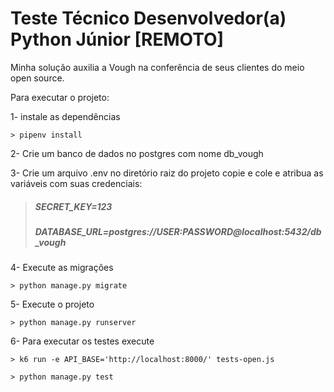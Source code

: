 # Teste Técnico Desenvolvedor(a) Python Júnior [REMOTO]

Minha solução auxilia a Vough na conferência de seus clientes do meio open source.



Para executar o projeto:

1- instale as dependências

```shell script
> pipenv install
```

2- Crie um banco de dados no postgres com nome db_vough

3- Crie um arquivo .env no diretório raiz do projeto copie e cole e atribua as variáveis com suas credenciais:

> ##### SECRET_KEY=123
> ##### DATABASE_URL=postgres://USER:PASSWORD@localhost:5432/db_vough

4- Execute as migrações

```shell script
> python manage.py migrate
```

5- Execute o projeto
```shell script
> python manage.py runserver
```

6- Para executar os testes execute

```shell script
> k6 run -e API_BASE='http://localhost:8000/' tests-open.js
```

```shell script
> python manage.py test
```
